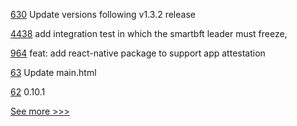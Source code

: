 
[630](https://github.com/hyperledger/fabric-gateway/pull/630) Update versions following v1.3.2 release

[4438](https://github.com/hyperledger/fabric/pull/4438) add integration test in which the smartbft leader must freeze,

[964](https://github.com/hyperledger/aries-mobile-agent-react-native/pull/964) feat: add react-native package to support app attestation

[63](https://github.com/hyperledger/aries-acapy-docs/pull/63) Update main.html

[62](https://github.com/hyperledger/aries-acapy-docs/pull/62) 0.10.1


[See more >>>](https://start-here.hyperledger.org/pull-requests)
